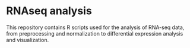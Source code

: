 # RNAseq analysis

This repository contains R scripts used for the analysis of RNA-seq data, from preprocessing and normalization to differential expression analysis and visualization.

 
